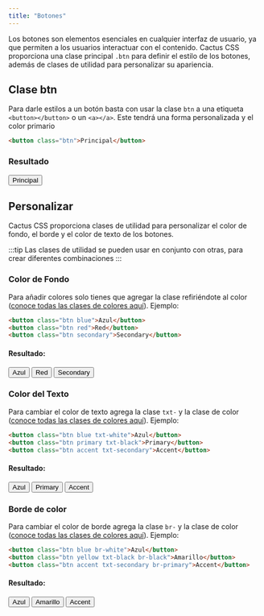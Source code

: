 ```yaml
---
title: "Botones"
---
```


Los botones son elementos esenciales en cualquier interfaz de usuario, ya que permiten a los usuarios interactuar con el contenido. Cactus CSS proporciona una clase principal `.btn` para definir el estilo de los botones, además de clases de utilidad para personalizar su apariencia.

## Clase btn

Para darle estilos a un botón basta con usar la clase `btn` a una etiqueta `<button></button>` o un `<a></a>`. Este tendrá una forma personalizada y el color primario

```html
<button class="btn">Principal</button>
```

### Resultado

<button class="btn">Principal</button>

## Personalizar

Cactus CSS proporciona clases de utilidad para personalizar el color de fondo, el borde y el color de texto de los botones.

:::tip
Las clases de utilidad se pueden usar en conjunto con otras, para crear diferentes combinaciones
:::

### Color de Fondo

Para añadir colores solo tienes que agregar la clase refiriéndote al color ([conoce todas las clases de colores aquí](/guides/09-utilidades/#colores)). Ejemplo:

```html
<button class="btn blue">Azul</button>
<button class="btn red">Red</button>
<button class="btn secondary">Secondary</button>
```

#### Resultado:

<button class="btn blue">Azul</button>
<button class="btn red">Red</button>
<button class="btn secondary">Secondary</button>

### Color del Texto

Para cambiar el color de texto agrega la clase `txt-` y la clase de color ([conoce todas las clases de colores aquí](/guides/09-utilidades/#colores)). Ejemplo:

```html
<button class="btn blue txt-white">Azul</button>
<button class="btn primary txt-black">Primary</button>
<button class="btn accent txt-secondary">Accent</button>
```

#### Resultado:

<button class="btn blue txt-white">Azul</button>
<button class="btn primary txt-black">Primary</button>
<button class="btn accent txt-secondary">Accent</button>

### Borde de color

Para cambiar el color de borde agrega la clase `br-` y la clase de color ([conoce todas las clases de colores aquí](/guides/09-utilidades/#colores)). Ejemplo:

```html
<button class="btn blue br-white">Azul</button>
<button class="btn yellow txt-black br-black">Amarillo</button>
<button class="btn accent txt-secondary br-primary">Accent</button>
```

#### Resultado:

<button class="btn blue br-white">Azul</button>
<button class="btn yellow txt-black br-black">Amarillo</button>
<button class="btn accent txt-secondary br-primary">Accent</button>
